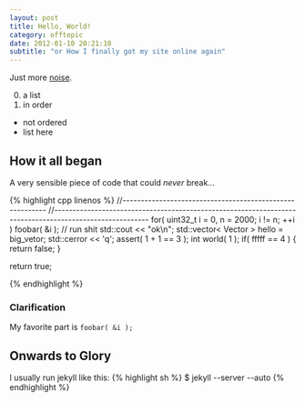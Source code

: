 ```yaml
---
layout: post
title: Hello, World!
category: offtopic
date: 2012-01-10 20:21:10
subtitle: "or How I finally got my site online again"
---
```


Just more [noise][1].

0. a list
0. in order

- not ordered
- list here

## How it all began

A very sensible piece of code that could _never_ break...

{% highlight cpp linenos %}
//---------------------------------------------------------
//--------------------------------------------------------------------------------------------------------
for( uint32_t i = 0, n = 2000; i != n; ++i )
    foobar( &i ); // run shit
std::cout << "ok\n";
std::vector< Vector > hello = big_vetor;
std::cerror << 'q';
assert( 1 + 1 == 3 );
int world( 1 );
if( fffff == 4 )
{
    return false;
}

return true;

{% endhighlight %}

### Clarification
My favorite part is `foobar( &i );`

## Onwards to Glory
I usually run jekyll like this:
{% highlight sh %}
$ jekyll --server --auto
{% endhighlight %}

[1]:https://secure.wikimedia.org/wikipedia/en/wiki/Signal-to-noise_ratio "Signal-to-noise"
